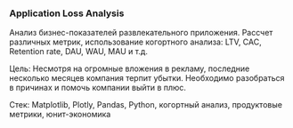 ### Application Loss Analysis

Анализ бизнес-показателей развлекательного приложения. Рассчет различных метрик, использование когортного анализа: LTV, CAC, Retention rate, DAU, WAU, MAU и т.д.

Цель: Несмотря на огромные вложения в рекламу, последние несколько месяцев компания терпит убытки. Необходимо разобраться в причинах и помочь компании выйти в плюс.

Стек: Matplotlib, Plotly, Pandas, Python, когортный анализ, продуктовые метрики, юнит-экономика
